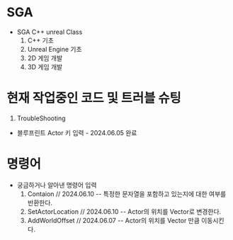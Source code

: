 # SGA

- SGA C++ unreal Class
  1. C++ 기초
  2. Unreal Engine 기초
  3. 2D 게임 개발
  4. 3D 게임 개발

# 현재 작업중인 코드 및 트러블 슈팅   
1. TroubleShooting
  - 블루프린트 Actor 키 입력 - 2024.06.05 완료

# 명령어
- 궁금하거나 알아낸 명령어 입력
  1. Contaion          // 2024.06.10
  -- 특정한 문자열을 포함하고 있는지에 대한 여부를 반환한다.
  3. SetActorLocation  // 2024.06.10
  --  Actor의 위치를 Vector로 변경한다.
  4. AddWorldOffset    // 2024.06.07
  --  Actor의 위치를 Vector 만큼 이동시킨다.
  

 
